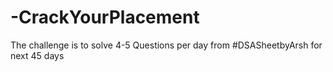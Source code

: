 # -CrackYourPlacement
The challenge is to solve 4-5 Questions per day from #DSASheetbyArsh for next 45 days

